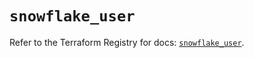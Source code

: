 # `snowflake_user`

Refer to the Terraform Registry for docs: [`snowflake_user`](https://registry.terraform.io/providers/snowflake-labs/snowflake/0.96.0/docs/resources/user).
